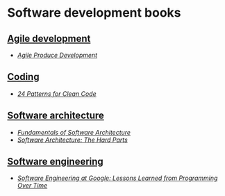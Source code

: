 # Software development books

## [Agile development](./books/agile%20development/)

* [_Agile Produce Development_](./books/agile%20development/Agile%20Product%20Development%20(Tathagat%20Varma)%20(Z-Library).pdf)

## [Coding](./books/coding/)

* [_24 Patterns for Clean Code_](./books/coding/24%20Patterns%20for%20Clean%20Code.%20Techniques%20for%20Faster,%20Safer%20Code%20with%20Minimal%20Debugging%20(Robert%20Beisert)%20(Z-Library).pdf)

## [Software architecture](./books/software%20architecture/)

* [_Fundamentals of Software Architecture_](./books/software%20architecture/Fundamentals%20of%20Software%20Architecture%20An%20Engineering%20Approach%20(Mark%20Richards,%20Neal%20Ford)%20(Z-Library).pdf)
* [_Software Architecture: The Hard Parts_](./books/software%20architecture/Software_Architecture_The_Hard_Parts_(2021).pdf)

## [Software engineering](./books/software%20engineering/)

* [_Software Engineering at Google: Lessons Learned from Programming Over Time_](./books/software%20engineering/swe_at_google.2.pdf)